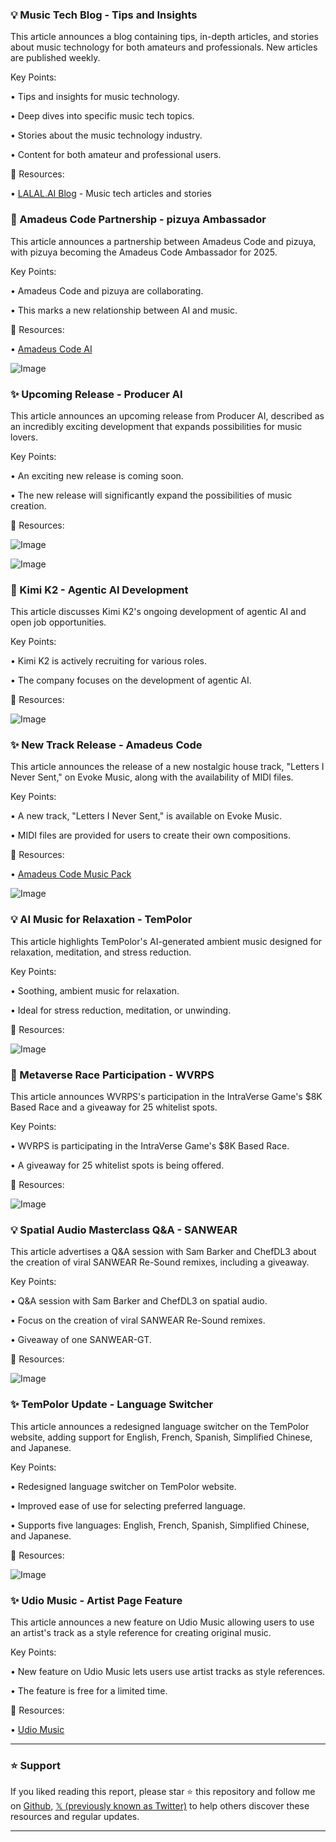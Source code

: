 ### 💡 Music Tech Blog - Tips and Insights

This article announces a blog containing tips, in-depth articles, and stories about music technology for both amateurs and professionals.  New articles are published weekly.

Key Points:

• Tips and insights for music technology.


• Deep dives into specific music tech topics.


• Stories about the music technology industry.


• Content for both amateur and professional users.


🔗 Resources:

• [LALAL.AI Blog](https://lalal.ai/blog/) - Music tech articles and stories


### 🚀 Amadeus Code Partnership - pizuya Ambassador

This article announces a partnership between Amadeus Code and pizuya, with pizuya becoming the Amadeus Code Ambassador for 2025.

Key Points:

•  Amadeus Code and pizuya are collaborating.


• This marks a new relationship between AI and music.


🔗 Resources:

• [Amadeus Code AI](https://x.com/AmadeusCodeAI)


![Image](https://pbs.twimg.com/media/GxQGe4KbkAAtCo1?format=png&name=small)


### ✨ Upcoming Release - Producer AI

This article announces an upcoming release from Producer AI, described as an incredibly exciting development that expands possibilities for music lovers.

Key Points:

•  An exciting new release is coming soon.


• The new release will significantly expand the possibilities of music creation.



🔗 Resources:

![Image](https://pbs.twimg.com/media/GxL32X-XUAAhAFf?format=jpg&name=small)

![Image](https://pbs.twimg.com/media/GxL33w2XMAE9fOp?format=jpg&name=small)


### 🤖 Kimi K2 - Agentic AI Development

This article discusses Kimi K2's ongoing development of agentic AI and open job opportunities.

Key Points:

•  Kimi K2 is actively recruiting for various roles.


•  The company focuses on the development of agentic AI.


🔗 Resources:

![Image](https://pbs.twimg.com/media/GxLEIDuagAEQnrQ?format=jpg&name=small)


### ✨ New Track Release - Amadeus Code

This article announces the release of a new nostalgic house track, "Letters I Never Sent," on Evoke Music, along with the availability of MIDI files.

Key Points:

•  A new track, "Letters I Never Sent," is available on Evoke Music.


• MIDI files are provided for users to create their own compositions.


🔗 Resources:

• [Amadeus Code Music Pack](https://amadeuscode.ai/en/music/pack/WjUKJv1qgWK4AIZ…)


![Image](https://pbs.twimg.com/amplify_video_thumb/1949703830385623040/img/xWhKr1Eija0a-JZk.jpg)


### 💡 AI Music for Relaxation - TemPolor

This article highlights TemPolor's AI-generated ambient music designed for relaxation, meditation, and stress reduction.

Key Points:

• Soothing, ambient music for relaxation.


• Ideal for stress reduction, meditation, or unwinding.


🔗 Resources:

![Image](https://pbs.twimg.com/media/GxFTHxJaUAAAiow?format=png&name=small)


### 🚀 Metaverse Race Participation - WVRPS

This article announces WVRPS's participation in the IntraVerse Game's $8K Based Race and a giveaway for 25 whitelist spots.

Key Points:

• WVRPS is participating in the IntraVerse Game's $8K Based Race.


• A giveaway for 25 whitelist spots is being offered.


🔗 Resources:

![Image](https://pbs.twimg.com/amplify_video_thumb/1949833287590948864/img/FfKG3TsCmMaxa8wN.jpg)


### 💡 Spatial Audio Masterclass Q&A - SANWEAR

This article advertises a Q&A session with Sam Barker and ChefDL3 about the creation of viral SANWEAR Re-Sound remixes, including a giveaway.

Key Points:

•  Q&A session with Sam Barker and ChefDL3 on spatial audio.


•  Focus on the creation of viral SANWEAR Re-Sound remixes.


•  Giveaway of one SANWEAR-GT.


🔗 Resources:

![Image](https://pbs.twimg.com/media/Gw7ZD0WbIAAWFac?format=jpg&name=small)


### ✨ TemPolor Update - Language Switcher

This article announces a redesigned language switcher on the TemPolor website, adding support for English, French, Spanish, Simplified Chinese, and Japanese.

Key Points:

•  Redesigned language switcher on TemPolor website.


•  Improved ease of use for selecting preferred language.


•  Supports five languages: English, French, Spanish, Simplified Chinese, and Japanese.


🔗 Resources:

![Image](https://pbs.twimg.com/media/Gw7RGGPbcAA8ulD?format=png&name=small)


### ✨  Udio Music - Artist Page Feature

This article announces a new feature on Udio Music allowing users to use an artist's track as a style reference for creating original music.

Key Points:

•  New feature on Udio Music lets users use artist tracks as style references.


•  The feature is free for a limited time.


🔗 Resources:

• [Udio Music](http://Udio.com)


---

### ⭐️ Support

If you liked reading this report, please star ⭐️ this repository and follow me on [Github](https://github.com/Drix10), [𝕏 (previously known as Twitter)](https://x.com/DRIX_10_) to help others discover these resources and regular updates.

---
